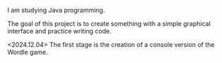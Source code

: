I am studying Java programming.

The goal of this project is to create something with a simple graphical interface and practice writing code.

<2024.12.04> The first stage is the creation of a console version of the Wordle game.